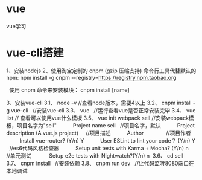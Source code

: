 # vue
  vue学习

# vue-cli搭建
1、安装nodejs
2、使用淘宝定制的 cnpm (gzip 压缩支持) 命令行工具代替默认的 npm:
   npm install -g cnpm --registry=https://registry.npm.taobao.org
   
   使用 cnpm 命令来安装模块：
   cnpm install [name]
   
3、安装vue-cli
  3.1、 node -v               //查看node版本，需要4以上
  3.2、 cnpm install -g vue-cli   //安装vue-cli
  3.3、 vue                   //运行查看vue是否正常安装完毕
  3.4、 vue list              // 查看可以使用vue什么模板
  3.5、 vue init webpack sell    //安装webpack模板，项目名字为"sell"
            Project name sell    //项目名字，默认
            Project description (A vue.js project)     //项目描述
            Author               //项目作者
            Install vue-router?  (Y/n)    Y
            User ESLint to lint your code？ (Y/n)  Y    //es6代码风格检查器
            Setup unit tests with Karma + Mocha? (Y/n)  n   //单元测试
            Setup e2e tests with Nightwatch?(Y/n)  n
  3.6、 cd sell
  3.7、 cnpm install   //安装依赖
  3.8、 cnpm run dev   //让代码监听8080端口在本地调试
